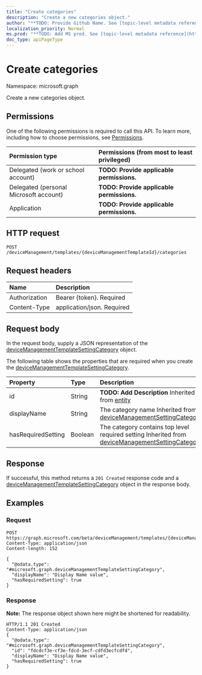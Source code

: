 ```yaml
---
title: "Create categories"
description: "Create a new categories object."
author: "**TODO: Provide Github Name. See [topic-level metadata reference](https://msgo.azurewebsites.net/add/document/guidelines/metadata.html#topic-level-metadata)**"
localization_priority: Normal
ms.prod: "**TODO: Add MS prod. See [topic-level metadata reference](https://msgo.azurewebsites.net/add/document/guidelines/metadata.html#topic-level-metadata)**"
doc_type: apiPageType
---
```


# Create categories

Namespace: microsoft.graph

Create a new categories object.

## Permissions
One of the following permissions is required to call this API. To learn more, including how to choose permissions, see [Permissions](/concepts/permissions-reference.md).

|Permission type|Permissions (from most to least privileged)|
|:---|:---|
|Delegated (work or school account)|**TODO: Provide applicable permissions.**|
|Delegated (personal Microsoft account)|**TODO: Provide applicable permissions.**|
|Application|**TODO: Provide applicable permissions.**|

## HTTP request
<!-- {
  "blockType": "ignored"
}
-->
``` http
POST /deviceManagement/templates/{deviceManagementTemplateId}/categories
```

## Request headers
|Name|Description|
|:---|:---|
|Authorization|Bearer {token}. Required|
|Content-Type|application/json. Required|

## Request body
In the request body, supply a JSON representation of the [deviceManagementTemplateSettingCategory](../resources/devicemanagementtemplatesettingcategory.md) object.

The following table shows the properties that are required when you create the [deviceManagementTemplateSettingCategory](../resources/devicemanagementtemplatesettingcategory.md).

|Property|Type|Description|
|:---|:---|:---|
|id|String|**TODO: Add Description** Inherited from [entity](../resources/entity.md)|
|displayName|String|The category name Inherited from [deviceManagementSettingCategory](../resources/devicemanagementsettingcategory.md)|
|hasRequiredSetting|Boolean|The category contains top level required setting Inherited from [deviceManagementSettingCategory](../resources/devicemanagementsettingcategory.md)|



## Response
If successful, this method returns a `201 Created` response code and a [deviceManagementTemplateSettingCategory](../resources/devicemanagementtemplatesettingcategory.md) object in the response body.

## Examples

### Request
<!-- {
  "blockType": "request",
  "name": "create_devicemanagementtemplatesettingcategory_from_"
}
-->
``` http
POST https://graph.microsoft.com/beta/deviceManagement/templates/{deviceManagementTemplateId}/categories
Content-Type: application/json
Content-length: 152

{
  "@odata.type": "#microsoft.graph.deviceManagementTemplateSettingCategory",
  "displayName": "Display Name value",
  "hasRequiredSetting": true
}
```

### Response
**Note:** The response object shown here might be shortened for readability.
<!-- {
  "blockType": "response",
  "truncated": true,
  "@odata.type": "microsoft.graph.devicemanagementtemplatesettingcategory"
}
-->
``` http
HTTP/1.1 201 Created
Content-Type: application/json
{
  "@odata.type": "#microsoft.graph.deviceManagementTemplateSettingCategory",
  "id": "fdcdcf3e-cf3e-fdcd-3ecf-cdfd3ecfcdfd",
  "displayName": "Display Name value",
  "hasRequiredSetting": true
}
```

